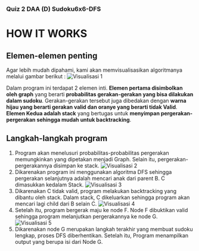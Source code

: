 ### Quiz 2 DAA (D) Sudoku6x6-DFS
# HOW IT WORKS

## Elemen-elemen penting

Agar lebih mudah dipahami, kami akan memvisualisasikan algoritmanya melalui gambar berikut :
![Visualisasi 1](https://user-images.githubusercontent.com/57068224/121516669-b0d97800-ca18-11eb-9e29-e47e7e8cae12.png)

Dalam program ini terdapat 2 elemen inti. **Elemen pertama disimbolkan oleh graph** yang berarti **probabilitas gerakan-gerakan yang bisa dilakukan dalam sudoku**.
Gerakan-gerakan tersebut juga dibedakan dengan **warna hijau yang berarti gerakan valid dan oranye yang berarti tidak Valid**. **Elemen Kedua adalah stack** yang bertugas untuk
**menyimpan pergerakan-pergerakan sehingga mudah untuk backtracking**.

## Langkah-langkah program

1. Program akan menelusuri probabilitas-probabilitas pergerakan memungkinkan yang dipetakan menjadi Graph. Selain itu, pergerakan-pergerakannya disimpan ke stack.
![Visualisasi 2](https://user-images.githubusercontent.com/57068224/121516684-b5059580-ca18-11eb-93df-8ba7133e0269.png)
2. Dikarenakan program ini menggunakan algoritma DFS sehingga pergerakan selanjutnya adalah mencari anak dari parent B. C dimasukkan kedalam Stack.
![Visualisasi 3](https://user-images.githubusercontent.com/57068224/121516894-f138f600-ca18-11eb-9186-cf0836ed8563.png)
3. Dikarenakan C tidak valid, program melakukan backtracking yang dibantu oleh stack. Dalam stack, C dikeluarkan sehingga program akan mencari lagi child dari B selain C.
![Visualisasi 4](https://user-images.githubusercontent.com/57068224/121516905-f39b5000-ca18-11eb-81f0-117f707d6604.png)
4. Setelah itu, program bergerak maju ke node F. Node F dibuktikan valid sehingga program melanjutkan pergerakannya ke node G.
![Visualisasi 5](https://user-images.githubusercontent.com/57068224/121516925-f72ed700-ca18-11eb-9b06-d0c87921f349.png)
5. Dikarenakan node G merupakan langkah terakhir yang membuat sudoku lengkap, proses DFS diberhentikan. Setelah itu, Program menampilkan output yang berupa isi dari Node G.
